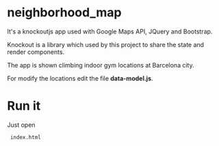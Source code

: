# neighborhood_map

It's a knockoutjs app used with Google Maps API, JQuery and Bootstrap.

Knockout is a library which used by this project to share the state and render components.

The app is shown climbing indoor gym locations at Barcelona city.

For modify the locations edit the file  **data-model.js**.


# Run it

Just open

``` index.html```


